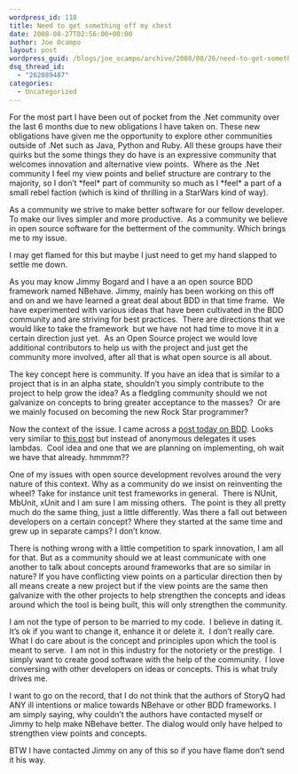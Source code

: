 ```yaml
---
wordpress_id: 118
title: Need to get something off my chest
date: 2008-08-27T02:56:00+00:00
author: Joe Ocampo
layout: post
wordpress_guid: /blogs/joe_ocampo/archive/2008/08/26/need-to-get-something-off-my-chest.aspx
dsq_thread_id:
  - "262089487"
categories:
  - Uncategorized
---
```

For the most part I have been out of pocket from the .Net community over the last 6 months due to new obligations I have taken on. These new obligations have given me the opportunity to explore other communities outside of .Net such as Java, Python and Ruby. All these groups have their quirks but the some things they do have is an expressive community that welcomes innovation and alternative view points.&nbsp; Where as the .Net community I feel my view points and belief structure are contrary to the majority, so I don&#8217;t \*feel\* part of community so much as I \*feel\* a part of a small rebel faction (which is kind of thrilling in a StarWars kind of way).


  


As a community we strive to make better software for our fellow developer.&nbsp; To make our lives simpler and more productive.&nbsp; As a community we believe in open source software for the betterment of the community. Which brings me to my issue.


  


I may get flamed for this but maybe I just need to get my hand slapped to settle me down.&nbsp; 


  


As you may know Jimmy Bogard and I have a an open source BDD framework named NBehave. Jimmy, mainly has been working on this off and on and we have learned a great deal about BDD in that time frame.&nbsp; We have experimented with various ideas that have been cultivated in the BDD community and are striving for best practices.&nbsp; There are directions that we would like to take the framework&nbsp; but we have not had time to move it in a certain direction just yet.&nbsp; As an Open Source project we would love additional contributors to help us with the project and just get the community more involved, after all that is what open source is all about. 


  


The key concept here is community. If you have an idea that is similar to a project that is in an alpha state, shouldn&#8217;t you simply contribute to the project to help grow the idea? As a fledgling community should we not galvanize on concepts to bring greater acceptance to the masses?&nbsp; Or are we mainly focused on becoming the new Rock Star programmer?


  


Now the context of the issue. I came across a <A href="http://monstersgotmy.net/post/2008/08/07/Surviving-a-Zombie-Apocalypse-Behavior-Driven-Development-Part-I.aspx" target="_blank">post today on BDD</A>. Looks very similar to <A href="http://www.lostechies.com/blogs/joe_ocampo/archive/2007/07/15/more-bdd-xbehave-madness.aspx" target="_blank">this post</A> but instead of anonymous delegates it uses lambdas.&nbsp; Cool idea and one that we are planning on implementing, oh wait we have that already. hmmmm??


  


One of my issues with open source development revolves around the very nature of this context. Why as a community do we insist on reinventing the wheel? Take for instance unit test frameworks in general.&nbsp; There is NUnit, MbUnit, xUnit and I am sure I am missing others.&nbsp; The point is they all pretty much do the same thing, just a little differently. Was there a fall out between developers on a certain concept? Where they started at the same time and grew up in separate camps? I don&#8217;t know. 


  


There is nothing wrong with a little competition to spark innovation, I am all for that. But as a community should we at least communicate with one another to talk about concepts around frameworks that are so similar in nature? If you have conflicting view points on a particular direction then by all means create a new project but if the view points are the same then galvanize with the other projects to help strengthen the concepts and ideas around which the tool is being built, this will only strengthen the community.


  


I am not the type of person to be married to my code.&nbsp; I believe in dating it.&nbsp; It&#8217;s ok if you want to change it, enhance it or delete it.&nbsp; I don&#8217;t really care.&nbsp; What I do care about is the concept and principles upon which the tool is meant to serve.&nbsp; I am not in this industry for the notoriety or the prestige.&nbsp; I simply want to create good software with the help of the community.&nbsp; I love conversing with other developers on ideas or concepts. This is what truly drives me. 


  


I want to go on the record, that I do not think that the authors of StoryQ had ANY ill intentions or malice towards NBehave or other BDD frameworks. I am simply saying, why couldn&#8217;t the authors have contacted myself or Jimmy to help make NBehave better. The dialog would only have helped to strengthen view points and concepts.


  


BTW I have contacted Jimmy on any of this so if you have flame don&#8217;t send it his way.
